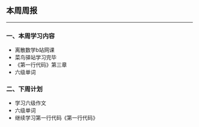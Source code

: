 ## 本周周报

---

### 一、本周学习内容

* 离散数学b站网课
* 菜鸟驿站学习完毕
* 《第一行代码》第三章
* 六级单词

### 二、下周计划

* 学习六级作文
* 六级单词
* 继续学习第一行代码《第一行代码》
